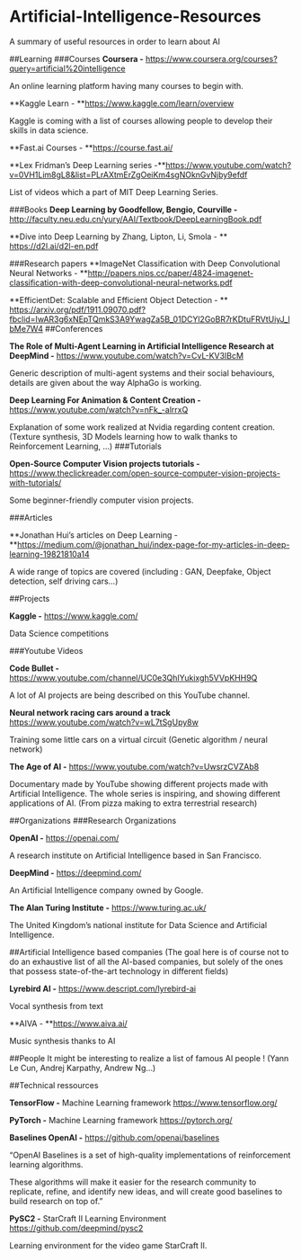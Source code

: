 # Artificial-Intelligence-Resources
A summary of useful resources in order to learn about AI



##Learning
###Courses
**Coursera -** https://www.coursera.org/courses?query=artificial%20intelligence

An online learning platform having many courses to begin with. 	

**Kaggle Learn - **https://www.kaggle.com/learn/overview

Kaggle is coming with a list of courses allowing people to develop their skills in data science.  

**Fast.ai Courses - **https://course.fast.ai/



**Lex Fridman’s Deep Learning series -**https://www.youtube.com/watch?v=0VH1Lim8gL8&list=PLrAXtmErZgOeiKm4sgNOknGvNjby9efdf

List of videos which a part of MIT Deep Learning Series.

###Books
**Deep Learning by Goodfellow, Bengio, Courville -**
http://faculty.neu.edu.cn/yury/AAI/Textbook/DeepLearningBook.pdf

**Dive into Deep Learning by Zhang, Lipton, Li, Smola - **
https://d2l.ai/d2l-en.pdf

###Research papers
**ImageNet Classification with Deep Convolutional Neural Networks - **http://papers.nips.cc/paper/4824-imagenet-classification-with-deep-convolutional-neural-networks.pdf

**EfficientDet: Scalable and Efficient Object Detection - ** https://arxiv.org/pdf/1911.09070.pdf?fbclid=IwAR3g6xNEpTQmkS3A9YwagZa5B_01DCYl2GoBR7rKDtuFRVtUiyJ_lbMe7W4
##Conferences

**The Role of Multi-Agent Learning in Artificial Intelligence Research at DeepMind -** https://www.youtube.com/watch?v=CvL-KV3IBcM

Generic description of multi-agent systems and their social behaviours, details are given about the way AlphaGo is working.

**Deep Learning For Animation & Content Creation -**  https://www.youtube.com/watch?v=nFk_-alrrxQ

Explanation of some work realized at Nvidia regarding content creation. (Texture synthesis, 3D Models learning how to walk thanks to Reinforcement Learning, …)
###Tutorials

**Open-Source Computer Vision projects tutorials -** https://www.theclickreader.com/open-source-computer-vision-projects-with-tutorials/

Some beginner-friendly computer vision projects. 


###Articles

**Jonathan Hui’s articles on Deep Learning - **https://medium.com/@jonathan_hui/index-page-for-my-articles-in-deep-learning-19821810a14

A wide range of topics are covered (including : GAN, Deepfake, Object detection, self driving cars…)



##Projects

**Kaggle -** https://www.kaggle.com/

Data Science competitions


###Youtube Videos

**Code Bullet -** https://www.youtube.com/channel/UC0e3QhIYukixgh5VVpKHH9Q

A lot of AI projects are being described on this YouTube channel.

**Neural network racing cars around a track** https://www.youtube.com/watch?v=wL7tSgUpy8w

Training some little cars on a virtual circuit (Genetic algorithm / neural network)

**The Age of AI -** https://www.youtube.com/watch?v=UwsrzCVZAb8

Documentary made by YouTube showing different projects made with Artificial Intelligence. The whole series is inspiring, and showing different applications of AI. (From pizza making to extra terrestrial research)



##Organizations
###Research Organizations

**OpenAI -** https://openai.com/

A research institute on Artificial Intelligence based in San Francisco.

**DeepMind -** https://deepmind.com/

An Artificial Intelligence company owned by Google. 

**The Alan Turing Institute -**  https://www.turing.ac.uk/

The United Kingdom’s national institute for Data Science and Artificial Intelligence. 

##Artificial Intelligence based companies
(The goal here is of course not to do an exhaustive list of all the AI-based companies, but solely of the ones that possess state-of-the-art technology in different fields)

**Lyrebird AI -** https://www.descript.com/lyrebird-ai

Vocal synthesis from text


**AIVA - **https://www.aiva.ai/

Music synthesis thanks to AI



##People
It might be interesting to realize a list of famous AI people ! (Yann Le Cun, Andrej Karpathy, Andrew Ng…)

##Technical ressources

**TensorFlow -** Machine Learning framework https://www.tensorflow.org/

**PyTorch -** Machine Learning framework https://pytorch.org/

**Baselines OpenAI -** https://github.com/openai/baselines

“OpenAI Baselines is a set of high-quality implementations of reinforcement learning algorithms.

These algorithms will make it easier for the research community to replicate, refine, and identify new ideas, and will create good baselines to build research on top of.”


**PySC2 -** StarCraft II Learning Environment https://github.com/deepmind/pysc2

Learning environment for the video game StarCraft II. 
